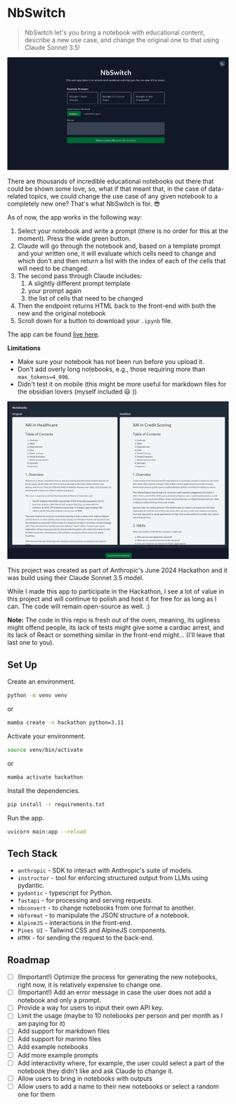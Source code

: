 # NbSwitch

> NbSwitch let's you bring a notebook with educational content, describe a new use case, and change the original one to that using Claude Sonnet 3.5!

![alt text](images/image.png)

There are thousands of incredible educational notebooks out there that could be shown some love, so, what if that meant that, in the 
case of data-related topics, we could change the use case of any given notebook to a completely new one? That's what NbSwitch is for. :sunglasses:

As of now, the app works in the following way:
1. Select your notebook and write a prompt (there is no order for this at the moment). Press the wide green button.
2. Claude will go through the notebook and, based on a template prompt and your written one, it will evaluate which cells need to change and which don't and 
then return a list with the index of each of the cells that will need to be changed.
1. The second pass through Claude includes:
   1. A slightly different prompt template
   2. your prompt again
   3. the list of cells that need to be changed
2. Then the endpoint returns HTML back to the front-end with both the new and the original notebook
3. Scroll down for a button to download your `.ipynb` file.

The app can be found [live here](https://nbswitch.fly.dev/). 

**Limitations**
- Make sure your notebook has not been run before you upload it.
- Don't add overly long notebooks, e.g., those requiring more than `max_tokens=4_096`.
- Didn't test it on mobile (this might be more useful for markdown files for the obsidian lovers (myself included :smiley: ))

![alt text](images/image-1.png)

This project was created as part of Anthropic's June 2024 Hackathon and it was build using their Claude Sonnet 3.5 model.

While I made this app to participate in the Hackathon, I see a lot of value in this project and will continue to polish and host it for free 
for as long as I can. The code will remain open-source as well. :)

**Note:** The code in this repo is fresh out of the oven, meaning, its ugliness might offend people, its lack of tests might give 
some a cardiac arrest, and its lack of React or something similar in the front-end might... (I'll leave that last one to you).


## Set Up

Create an environment.

```sh
python -m venv venv
```
or

```sh
mamba create -n hackathon python=3.11
```

Activate your environment.

```sh
source venv/bin/activate
```

or 

```sh
mamba activate hackathon
```

Install the dependencies.

```sh
pip install -r requirements.txt
```

Run the app.

```sh
uvicorn main:app --reload
```


## Tech Stack

- `anthropic` - SDK to interact with Anthropic's suite of models.
- `instructor` - tool for enforcing structured output from LLMs using pydantic.
- `pydantic` - typescript for Python.
- `fastapi` - for processing and serving requests.
- `nbconvert` - to change notebooks from one format to another.
- `nbformat` - to manipulate the JSON structure of a notebook.
- `AlpineJS` - interactions in the front-end.
- `Pines UI` - Tailwind CSS and AlpineJS components.
- `HTMX` - for sending the request to the back-end.


## Roadmap

- [ ] (Important!) Optimize the process for generating the new notebooks, right now, it is relatively expensive to change one.
- [ ] (Important!) Add an error message in case the user does not add a notebook and only a prompt.
- [ ] Provide a way for users to input their own API key.
- [ ] Limit the usage (maybe to 10 notebooks per person and per month as I am paying for it)
- [ ] Add support for markdown files
- [ ] Add support for marimo files
- [ ] Add example notebooks
- [ ] Add more example prompts
- [ ] Add interactivity where, for example, the user could select a part of the notebook they didn't like and ask Claude to change it.
- [ ] Allow users to bring in notebooks with outputs
- [ ] Allow users to add a name to their new notebooks or select a random one for them
